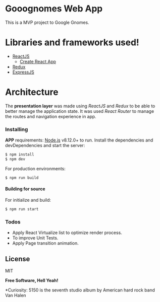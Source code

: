 # Gooognomes Web App
This is a MVP project to Google Gnomes.

# Libraries and frameworks used!
  - [ReactJS](https://reactjs.org/)
    * [Create React App](https://github.com/facebook/create-react-app)
  - [Redux](https://redux.js.org/)
  - [ExpressJS](https://expressjs.com/)

# Architecture
The **presentation layer** was made using *ReactJS* and *Redux* to be able to better manage the application state. It was used *React Router* to manage the routes and navigation experience in app.

### Installing
**APP** requirements: [Node.js](https://nodejs.org/) v8.12.0+ to run.
Install the dependencies and devDependencies and start the server:
```sh
$ npm install
$ npm dev
```
For production environments:

```sh
$ npm run build
```

#### Building for source
For initialize and build:
```sh
$ npm run start
```

### Todos
 - Apply React Virtualize list to optimize render process.    
 - To improve Unit Tests.
 - Apply Page transition animation.

License
----

MIT

**Free Software, Hell Yeah!**

*Curiosity: 5150 is the seventh studio album by American hard rock band Van Halen
